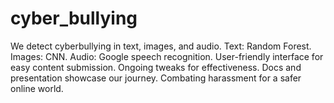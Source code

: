 # cyber_bullying
 We detect cyberbullying in text, images, and audio. Text: Random Forest. Images: CNN. Audio: Google speech recognition. User-friendly interface for easy content submission. Ongoing tweaks for effectiveness. Docs and presentation showcase our journey. Combating harassment for a safer online world.
